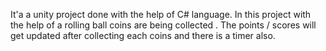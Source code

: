 It'a a unity project done with the help of C# language.
In this project with the help of a rolling ball coins are being collected . The points / scores will get updated after collecting each coins and there is a timer also.
